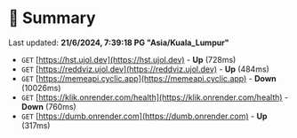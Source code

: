 # 📖 Summary
Last updated: **21/6/2024, 7:39:18 PG "Asia/Kuala_Lumpur"**

- `GET` [https://hst.ujol.dev](https://hst.ujol.dev) - **Up** (728ms)
- `GET` [https://reddviz.ujol.dev](https://reddviz.ujol.dev) - **Up** (484ms)
- `GET` [https://memeapi.cyclic.app](https://memeapi.cyclic.app) - **Down** (10026ms)
- `GET` [https://klik.onrender.com/health](https://klik.onrender.com/health) - **Down** (760ms)
- `GET` [https://dumb.onrender.com](https://dumb.onrender.com) - **Up** (317ms)
